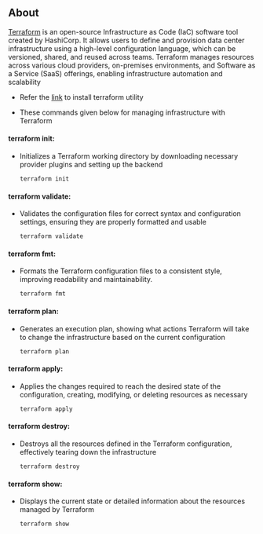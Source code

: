 ## About
[Terraform](https://developer.hashicorp.com/terraform?product_intent=terraform) is an open-source Infrastructure as Code (IaC) software tool created by HashiCorp. It allows users to define and provision data center infrastructure using a high-level configuration language, which can be versioned, shared, and reused across teams. Terraform manages resources across various cloud providers, on-premises environments, and Software as a Service (SaaS) offerings, enabling infrastructure automation and scalability

- Refer the [link](./Install.md) to install terraform utility 

- These commands given below for managing infrastructure with Terraform

#### terraform init:
- Initializes a Terraform working directory by downloading necessary provider plugins and setting up the backend
  ```
  terraform init
  ```

#### terraform validate: 
- Validates the configuration files for correct syntax and configuration settings, ensuring they are properly formatted and usable
  ```
  terraform validate
  ```
#### terraform fmt:
- Formats the Terraform configuration files to a consistent style, improving readability and maintainability.
  ```
  terraform fmt
  ```
#### terraform plan: 
- Generates an execution plan, showing what actions Terraform will take to change the infrastructure based on the current configuration
  ```
  terraform plan
  ```

#### terraform apply: 
- Applies the changes required to reach the desired state of the configuration, creating, modifying, or deleting resources as necessary
  ```
  terraform apply
  ```

#### terraform destroy:
- Destroys all the resources defined in the Terraform configuration, effectively tearing down the infrastructure
  ```
  terraform destroy
  ```

#### terraform show: 
- Displays the current state or detailed information about the resources managed by Terraform
  ```
  terraform show
  ```
